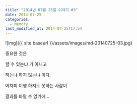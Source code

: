 ```yaml
---
title: "2014년 07월 25일 이야기 #3"
date: 2014-07-25
categories:
  - Memory
last_modified_at: 2014-07-25T17:54
---
```


![img]({{ site.baseurl }}/assets/images/md-20140725-03.jpg)

중요한 것은 

할 수 있는냐 가 아니고 

하는냐 하지 않는냐 이다. 

어차피 이행 하지도 못하는 사람이 

결과를 바랄 수 없기에...